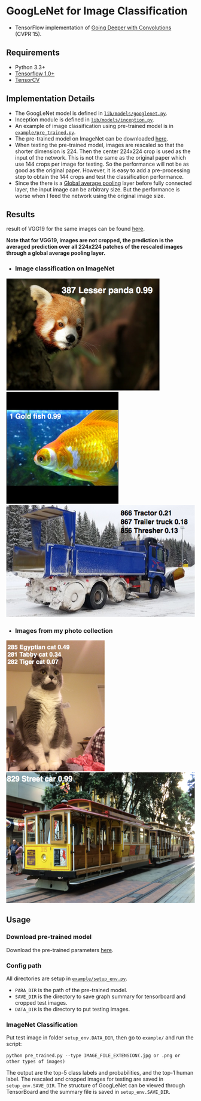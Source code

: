 # GoogLeNet for Image Classification


- TensorFlow implementation of [Going Deeper with Convolutions](https://research.google.com/pubs/pub43022.html) (CVPR'15). 


## Requirements
- Python 3.3+
- [Tensorflow 1.0+](https://www.tensorflow.org/)
- [TensorCV](https://github.com/conan7882/DeepVision-tensorflow)

## Implementation Details

- The GoogLeNet model is defined in [`lib/models/googlenet.py`](lib/models/googlenet.py).
- Inception module is defined in [`lib/models/inception.py`](lib/models/inception.py).
- An example of image classification using pre-trained model is in [`example/pre_trained.py`](example/pre_trained.py).
- The pre-trained model on ImageNet can be downloaded [here](http://www.deeplearningmodel.net/).
- When testing the pre-trained model, images are rescaled so that the shorter dimension is 224. Then the center 224x224 crop is used as the input of the network. This is not the same as the original paper which use 144 crops per image for testing. So the performance will not be as good as the original paper. However, it is easy to add a pre-processing step to obtain the 144 crops and test the classification performance.
- Since the there is a [Global average pooling](https://arxiv.org/abs/1312.4400) layer before fully connected layer, the input image can be arbitrary size. But the performance is worse when I feed the network using the original image size.

## Results
result of VGG19 for the same images can be found [here](https://github.com/conan7882/VGG-tensorflow#results). 

**Note that for VGG19, images are not cropped, the prediction is the averaged prediction over all 224x224 patches of the rescaled images through a global average pooling layer.** 

- ### Image classification on ImageNet
<div align='left'>
  <img src='fig/1.png' height='300px'>
  <img src='fig/2.png' height="300px">
  <img src='fig/3.png' height="300px">
</div>

- ### Images from my photo collection
<div align='left'>
  <img src='fig/4.png' height='350px'>
  <img src='fig/5.png' height="350px">
</div>

## Usage
### Download pre-trained model
Download the pre-trained parameters [here](http://www.deeplearningmodel.net/).
### Config path
All directories are setup in [`example/setup_env.py`](example/setup_env.py).

- `PARA_DIR` is the path of the pre-trained model.
- `SAVE_DIR` is the directory to save graph summary for tensorboard and cropped test images. 
- `DATA_DIR` is the directory to put testing images.

### ImageNet Classification
Put test image in folder `setup_env.DATA_DIR`, then go to `example/` and run the script:

```
python pre_trained.py --type IMAGE_FILE_EXTENSION(.jpg or .png or other types of images)
```
       
   The output are the top-5 class labels and probabilities, and the top-1 human label. The rescaled and cropped images for testing are saved in `setup_env.SAVE_DIR`. The structure of GoogLeNet can be viewed through TensorBoard and the summary file is saved in `setup_env.SAVE_DIR`.

